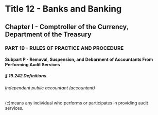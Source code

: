 
# Title 12 - Banks and Banking
## Chapter I - Comptroller of the Currency, Department of the Treasury
### PART 19 - RULES OF PRACTICE AND PROCEDURE
#### Subpart P - Removal, Suspension, and Debarment of Accountants From Performing Audit Services
##### § 19.242 Definitions.
###### Independent public accountant (accountant)

(c)means any individual who performs or participates in providing audit services.
